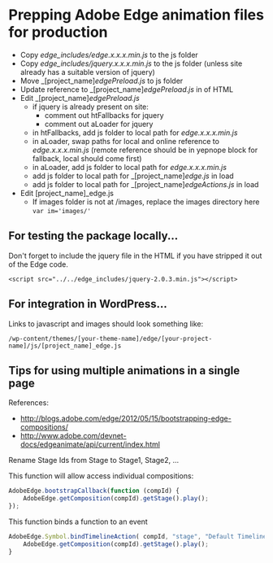 # Prepping Adobe Edge animation files for production

* Copy _edge_includes/edge.x.x.x.min.js_ to the js folder
* Copy _edge_includes/jquery.x.x.x.min.js_ to the js folder (unless site already has a suitable version of jquery)
* Move _[project_name]_edgePreload.js_ to js folder
* Update reference to _[project_name]_edgePreload.js_ in <HEAD> of HTML
* Edit _[project_name]_edgePreload.js_
  * if jquery is already present on site:
    * comment out htFallbacks for jquery
    * comment out aLoader for jquery
  * in htFallbacks, add js folder to local path  for _edge.x.x.x.min.js_
  * in aLoader, swap paths for local and online reference to _edge.x.x.x.min.js_ (remote reference should be in yepnope block for fallback, local should come first)
  * in aLoader, add js folder to local path for _edge.x.x.x.min.js_
  * add js folder to local path for _[project_name]_edge.js_ in load
  * add js folder to local path for _[project_name]_edgeActions.js_ in load
* Edit [project_name]_edge.js
  * If images folder is not at /images, replace the images directory here
      ```var im='images/'```

## For testing the package locally...
Don't forget to include the jquery file in the HTML if you have stripped it out of the Edge code.

```
<script src="../../edge_includes/jquery-2.0.3.min.js"></script>
```

## For integration in WordPress...
Links to javascript and images should look something like:

```
/wp-content/themes/[your-theme-name]/edge/[your-project-name]/js/[project_name]_edge.js
```


## Tips for using multiple animations in a single page

References:
* http://blogs.adobe.com/edge/2012/05/15/bootstrapping-edge-compositions/
* http://www.adobe.com/devnet-docs/edgeanimate/api/current/index.html

Rename Stage Ids from Stage to Stage1, Stage2, ...

This function will allow access individual compositions:
```javascript
AdobeEdge.bootstrapCallback(function (compId) {
	AdobeEdge.getComposition(compId).getStage().play();
});
```

This function binds a function to an event
```javascript
AdobeEdge.Symbol.bindTimelineAction( compId, "stage", "Default Timeline", "complete", function(sym, e) {
	AdobeEdge.getComposition(compId).getStage().play();
}
```